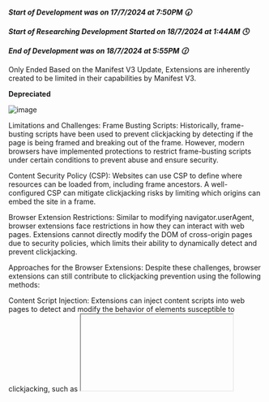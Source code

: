 ***Start of Development was on 17/7/2024 at 7:50PM 🕢***

***Start of Researching Development Started on 18/7/2024 at 1:44AM 🕓***

***End of Development was on 18/7/2024 at 5:55PM 🕜***

Only Ended Based on the Manifest V3 Update, Extensions are inherently created to be limited in their capabilities by Manifest V3.

**Depreciated**

  ![image](https://github.com/user-attachments/assets/ef1e9333-bf82-4e73-baf6-71b047661b38)


Limitations and Challenges:
Frame Busting Scripts: Historically, frame-busting scripts have been used to prevent clickjacking by detecting if the page is being framed and breaking out of the frame. However, modern browsers have implemented protections to restrict frame-busting scripts under certain conditions to prevent abuse and ensure security.

Content Security Policy (CSP): Websites can use CSP to define where resources can be loaded from, including frame ancestors. A well-configured CSP can mitigate clickjacking risks by limiting which origins can embed the site in a frame.

Browser Extension Restrictions: Similar to modifying navigator.userAgent, browser extensions face restrictions in how they can interact with web pages. Extensions cannot directly modify the DOM of cross-origin pages due to security policies, which limits their ability to dynamically detect and prevent clickjacking.

Approaches for the Browser Extensions:
Despite these challenges, browser extensions can still contribute to clickjacking prevention using the following methods:

Content Script Injection: Extensions can inject content scripts into web pages to detect and modify the behavior of elements susceptible to clickjacking, such as <iframe> elements.

Policy Enforcement: Extensions can enforce security policies or guidelines on browsing behavior to warn users when they are on potentially clickjacked pages or block suspicious actions.

While preventing clickjacking through a browser extension may not be as straightforward as it once was due to browser security enhancements, it is still feasible with careful design

Alot of Clickjacking can actual be prevented by educating users about clickjacking and how to do safe browsing practices. 
This could potentially become a web application project in the near future, but there are enough resources available online to teach users.

